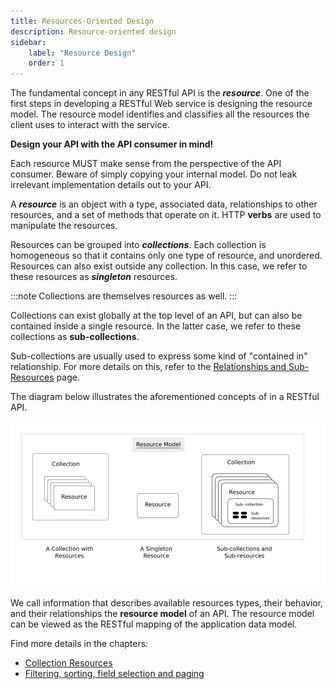 ```yaml
---
title: Resources-Oriented Design
description: Resource-oriented design
sidebar:
    label: "Resource Design"
    order: 1
---
```

The fundamental concept in any RESTful API is the ***resource***. One of the first steps in developing a RESTful Web service is designing the resource model.
The resource model identifies and classifies all the resources the client uses to interact with the service.

**Design your API with the API consumer in mind!**

Each resource MUST make sense from the perspective of the API consumer.
Beware of simply copying your internal model. Do not leak irrelevant implementation details out to your API.

A ***resource*** is an object with a type, associated data, relationships to other resources, and a set of methods that operate on it. HTTP **verbs** are used to manipulate the resources.

Resources can be grouped into ***collections***. Each collection is homogeneous so that it contains only one type of resource, and unordered. Resources can also exist outside any collection. In this case, we refer to these resources as ***singleton*** resources. 

:::note
Collections are themselves resources as well.
:::

Collections can exist globally at the top level of an API, but can also be contained inside a single resource. In the latter case, we refer to these collections as **sub-collections**.

 Sub-collections are usually used to express some kind of "contained in" relationship. For more details on this, refer to the [Relationships and Sub-Resources](relationships-and-sub-resources) page.

The diagram below illustrates the aforementioned concepts of in a RESTful API.

![Rest Resource Model](../../../assets/images/restresourcemodel.png)

We call information that describes available resources types, their behavior, and their relationships the **resource model** of an API. The resource model can be viewed as the RESTful mapping of the application data model.

Find more details in the chapters:

- [Collection Resources](collection-resources)
- [Filtering, sorting, field selection and paging](../filtering-sorting-field-selection-and-paging/filtering-sorting-field-selection-and-paging.md)
